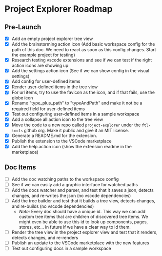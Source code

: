 # Project Explorer Roadmap

## Pre-Launch

- [x] Add an empty project explorer tree view
- [x] Add the brainstorming action icon (Add basic workspace config for the path of this doc. We need to react as soon as this config changes. Start the example project for testing)
- [x] Research testing vscode extensions and see if we can test if the right action icons are showing up
- [x] Add the settings action icon (See if we can show config in the visual settings)
- [x] Add config for user-defined items
- [x] Render user-defined items in the tree view
- [x] For url items, try to use the favicon as the icon, and if that fails, use the globe icon
- [x] Rename "type_plus_path" to "typeAndPath" and make it not be a required field for user-defined items
- [x] Test out configuring user-defined items in a sample workspace
- [x] Add a collapse all action icon to the tree view
- [x] Move the code to a new repo called `project-explorer` under the `ftl-tools` github org. Make it public and give it an MIT license.
- [x] Generate a README.md for the extension.
- [x] Publish the extension to the VSCode marketplace
- [x] Add the help action icon (show the extension readme in the marketplace)

## Doc Items

- [ ] Add the doc watching paths to the workspace config
- [ ] See if we can easily add a graphic interface for watched paths
- [ ] Add the docs watcher and parser, and test that it saves a json, detects changes, and re-writes the json (no vscode dependencies)
- [ ] Add the tree builder and test that it builds a tree view, detects changes, and re-builds (no vscode dependencies)
  - _Note:_ Every doc should have a unique id. This way we can add custom tree items that are children of discovered tree items. We might even be able to use this id to look up components, pages, stores, etc... in future if we have a clear way to id them.
- [ ] Render the tree view in the project explorer view and test that it renders, detects changes, and re-renders
- [ ] Publish an update to the VSCode marketplace with the new features
- [ ] Test out configuring docs in a sample workspace
